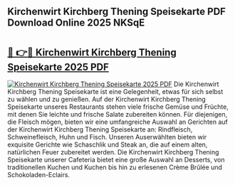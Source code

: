 ## Kirchenwirt Kirchberg Thening Speisekarte PDF Download Online 2025 NKSqE

# <h2><a href="http://gc8l6cr.nevu.top/?p=Kirchenwirt+Kirchberg+Thening+Speisekarte">🔗 👉🔴 Kirchenwirt Kirchberg Thening Speisekarte 2025 PDF</a></h2>

[![Kirchenwirt Kirchberg Thening Speisekarte 2025 PDF](https://i.imgur.com/dBaPXMq.png)](http://gc8l6cr.nevu.top/?p=Kirchenwirt+Kirchberg+Thening+Speisekarte)
Die Kirchenwirt Kirchberg Thening Speisekarte ist eine Gelegenheit, etwas für sich selbst zu wählen und zu genießen. Auf der Kirchenwirt Kirchberg Thening Speisekarte unseres Restaurants stehen viele frische Gemüse und Früchte, mit denen Sie leichte und frische Salate zubereiten können. Für diejenigen, die Fleisch mögen, bieten wir eine umfangreiche Auswahl an Gerichten auf der Kirchenwirt Kirchberg Thening Speisekarte an: Rindfleisch, Schweinefleisch, Huhn und Fisch. Unseren Auserwählten bieten wir exquisite Gerichte wie Schaschlik und Steak an, die auf einem alten, natürlichen Feuer zubereitet werden. Die Kirchenwirt Kirchberg Thening Speisekarte unserer Cafeteria bietet eine große Auswahl an Desserts, von traditionellen Kuchen und Kuchen bis hin zu erlesenen Crème Brûlée und Schokoladen-Eclairs.
